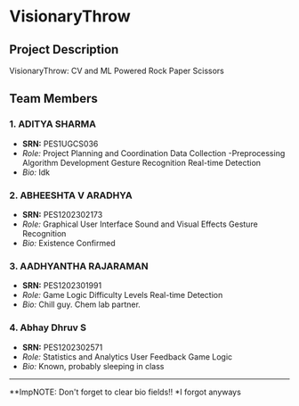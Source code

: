 # VisionaryThrow

## Project Description

VisionaryThrow: CV and ML Powered Rock Paper Scissors

## Team Members

### 1. ADITYA SHARMA
   - **SRN:** PES1UGCS036
   - *Role:*
    Project Planning and Coordination
    Data Collection  -Preprocessing
    Algorithm Development
    Gesture Recognition
    Real-time Detection
   - *Bio:* Idk

### 2. ABHEESHTA V ARADHYA
   - **SRN:** PES1202302173
   - *Role:*
     Graphical User Interface
     Sound and Visual Effects
     Gesture Recognition
   - *Bio:* Existence Confirmed

### 3. AADHYANTHA RAJARAMAN
   - **SRN:** PES1202301991
   - *Role:*
     Game Logic
     Difficulty Levels
     Real-time Detection
   - *Bio:* Chill guy. Chem lab partner.

### 4. Abhay Dhruv S
   - **SRN:** PES1202302571
   - *Role:*
     Statistics and Analytics
     User Feedback
     Game Logic
   - *Bio:* Known, probably sleeping in class

---

**ImpNOTE: Don't forget to clear bio fields!!
*I forgot anyways

